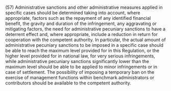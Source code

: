 (57) Administrative sanctions and other administrative measures applied in specific cases should be determined taking into account, where appropriate, factors such as the repayment of any identified financial benefit, the gravity and duration of the infringement, any aggravating or mitigating factors, the need for administrative pecuniary sanctions to have a deterrent effect and, where appropriate, include a reduction in return for cooperation with the competent authority. In particular, the actual amount of administrative pecuniary sanctions to be imposed in a specific case should be able to reach the maximum level provided for in this Regulation, or the higher level provided for in national law, for very serious infringements, while administrative pecuniary sanctions significantly lower than the maximum level should be able to be applied to minor infringements or in case of settlement. The possibility of imposing a temporary ban on the exercise of management functions within benchmark administrators or contributors should be available to the competent authority.